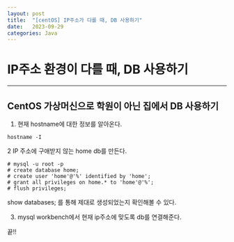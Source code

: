 ```yaml
---
layout: post
title:  "[centOS] IP주소가 다를 때, DB 사용하기"
date:   2023-09-29
categories: Java
---
```


# IP주소 환경이 다를 때, DB 사용하기

---

## CentOS 가상머신으로 학원이 아닌 집에서 DB 사용하기

1. 현재 hostname에 대한 정보를 알아온다.

```ssh
hostname -I
```

2 IP 주소에 구애받지 않는 home db를 만든다.

```ssh
# mysql -u root -p
# create database home;
# create user 'home'@'%' identified by 'home';
# grant all privileges on home.* to 'home'@'%';
# flush privileges;
```


show databases; 를 통해 제대로 생성되었는지 확인해볼 수 있다.


3. mysql workbench에서 현재 ip주소에 맞도록 db를 연결해준다.

끝!!
